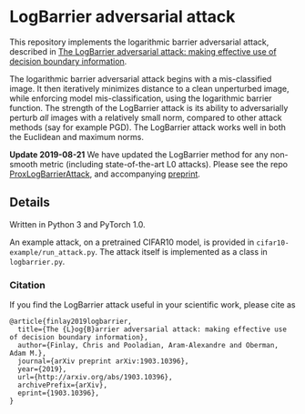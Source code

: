 # LogBarrier adversarial attack
This repository implements the logarithmic barrier adversarial attack, described in
[The LogBarrier adversarial attack: making effective use of decision boundary information](https://arxiv.org/abs/1903.10396).

The logarithmic barrier adversarial attack begins with a mis-classified image.
It then iteratively minimizes distance to a clean unperturbed image, while
enforcing model mis-classification, using the logarithmic barrier function.
The strength of the LogBarrier attack is its ability to adversarially perturb *all*
images with a relatively small norm, compared to other attack methods (say for
example PGD).  The LogBarrier attack works well in both the Euclidean and
maximum norms.

**Update 2019-08-21** We have updated the LogBarrier method for any non-smooth metric (including state-of-the-art L0 attacks). Please see the repo [ProxLogBarrierAttack](https://github.com/APooladian/ProxLogBarrierAttack), and accompanying [preprint](https://arxiv.org/abs/1908.01667). 

## Details
Written in Python 3 and PyTorch 1.0.

An example attack, on a pretrained CIFAR10 model, is provided in
`cifar10-example/run_attack.py`. The attack itself is implemented as a class in
`logbarrier.py`.

### Citation
If you find the LogBarrier attack useful in your scientific work, please cite as
```
@article{finlay2019logbarrier,
  title={The {L}og{B}arrier adversarial attack: making effective use of decision boundary information},
  author={Finlay, Chris and Pooladian, Aram-Alexandre and Oberman, Adam M.},
  journal={arXiv preprint arXiv:1903.10396},
  year={2019},
  url={http://arxiv.org/abs/1903.10396},
  archivePrefix={arXiv},
  eprint={1903.10396},
}
```
